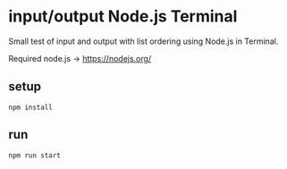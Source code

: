 # input/output Node.js Terminal
Small test of input and output with list ordering using Node.js in Terminal.

Required node.js -> https://nodejs.org/

## setup
```
npm install
```

## run
```
npm run start
```
